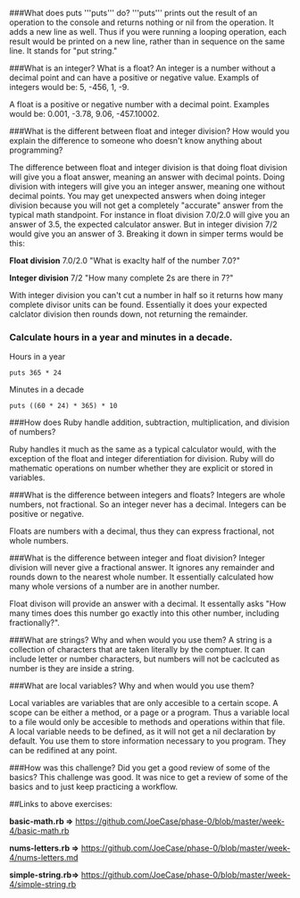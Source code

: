 ###What does puts '''puts''' do?
'''puts''' prints out the result of an operation to the console and returns nothing or nil from the operation. It adds a new line as well. Thus if you were running a looping operation, each result would be printed on a new line, rather than in sequence on the same line. It stands for "put string."

###What is an integer? What is a float?
An integer is a number without a decimal point and can have a positive or negative value. Exampls of integers would be: 5, -456, 1, -9.

A float is a positive or negative number with a decimal point. Examples would be: 0.001, -3.78, 9.06, -457.10002.

###What is the different between float and integer division? How would you explain the difference to someone who doesn't know anything about programming?

The difference between float and integer division is that doing float division will give you a float answer, meaning an answer with decimal points. Doing division with integers will give you an integer answer, meaning one without decimal points. You may get unexpected answers when doing integer division because you will not get a completely "accurate" answer from the typical math standpoint. For instance in float division 7.0/2.0 will give you an answer of 3.5, the expected calculator answer. But in integer division 7/2 would give you an answer of 3. Breaking it down in simper terms would be this:

**Float division**
7.0/2.0
"What is exaclty half of the number 7.0?"

**Integer division**
7/2
"How many complete 2s are there in 7?"

With integer division you can't cut a number in half so it returns how many complete divisor units can be found. Essentially it does your expected calclator division then rounds down, not returning the remainder.


### Calculate hours in a year and minutes in a decade.

Hours in a year
```
puts 365 * 24
```

Minutes in a decade
```
puts ((60 * 24) * 365) * 10
```


###How does Ruby handle addition, subtraction, multiplication, and division of numbers?

Ruby handles it much as the same as a typical calculator would, with the exception of the float and integer diferentiation for division. Ruby will do mathematic operations on number whether they are explicit or stored in variables.


###What is the difference between integers and floats?
Integers are whole numbers, not fractional. So an integer never has a decimal. Integers can be positive or negative.

Floats are numbers with a decimal, thus they can express fractional, not whole numbers.


###What is the difference between integer and float division?
Integer division will never give a fractional answer. It ignores any remainder and rounds down to the nearest whole number. It essentially calculated how many whole versions of a number are in another number.

Float divison will provide an answer with a decimal. It essentally asks "How many times does this number go exactly into this other number, including fractionally?".


###What are strings? Why and when would you use them?
A string is a collection of characters that are taken literally by the comptuer. It can include letter or number characters, but numbers will not be caclcuted as number is they are inside a string.


###What are local variables? Why and when would you use them?

Local variables are variables that are only accesible to a certain scope. A scope can be either a method, or a page or a program. Thus a variable local to a file would only be accesible to methods and operations within that file. A local variable needs to be defined, as it will not get a nil declaration by default. You use them to store information necessary to you program. They can be redifined at any point.


###How was this challenge? Did you get a good review of some of the basics?
This challenge was good. It was nice to get a review of some of the basics and to just keep practicing a workflow.



##Links to above exercises:

**basic-math.rb =>** https://github.com/JoeCase/phase-0/blob/master/week-4/basic-math.rb

**nums-letters.rb =>** https://github.com/JoeCase/phase-0/blob/master/week-4/nums-letters.md

**simple-string.rb=>** https://github.com/JoeCase/phase-0/blob/master/week-4/simple-string.rb